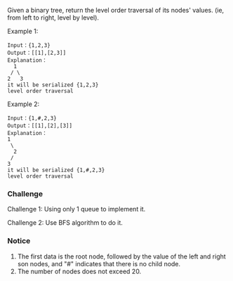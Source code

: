Given a binary tree, return the level order traversal of its nodes' values. (ie, from left to right, level by level).

Example 1:
```
Input：{1,2,3}
Output：[[1],[2,3]]
Explanation：
  1
 / \
2   3
it will be serialized {1,2,3}
level order traversal
```
Example 2:
```
Input：{1,#,2,3}
Output：[[1],[2],[3]]
Explanation：
1
 \
  2
 /
3
it will be serialized {1,#,2,3}
level order traversal
```
### Challenge
Challenge 1: Using only 1 queue to implement it.

Challenge 2: Use BFS algorithm to do it.

### Notice
1. The first data is the root node, followed by the value of the left and right son nodes, and "#" indicates that there is no child node.
2. The number of nodes does not exceed 20.